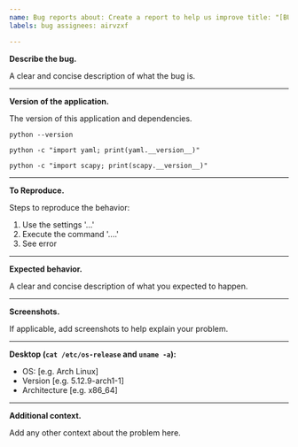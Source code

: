 ```yaml
---
name: Bug reports about: Create a report to help us improve title: "[BUG]"
labels: bug assignees: airvzxf

---
```


**Describe the bug.**

A clear and concise description of what the bug is.

---

**Version of the application.**

The version of this application and dependencies.

`python --version`

`python -c "import yaml; print(yaml.__version__)"`

`python -c "import scapy; print(scapy.__version__)"`

---

**To Reproduce.**

Steps to reproduce the behavior:

1. Use the settings '...'
2. Execute the command '....'
3. See error

---

**Expected behavior.**

A clear and concise description of what you expected to happen.

---

**Screenshots.**

If applicable, add screenshots to help explain your problem.

---

**Desktop (`cat /etc/os-release` and `uname -a`):**

- OS: [e.g. Arch Linux]
- Version [e.g. 5.12.9-arch1-1]
- Architecture [e.g. x86_64]

---

**Additional context.**

Add any other context about the problem here.
